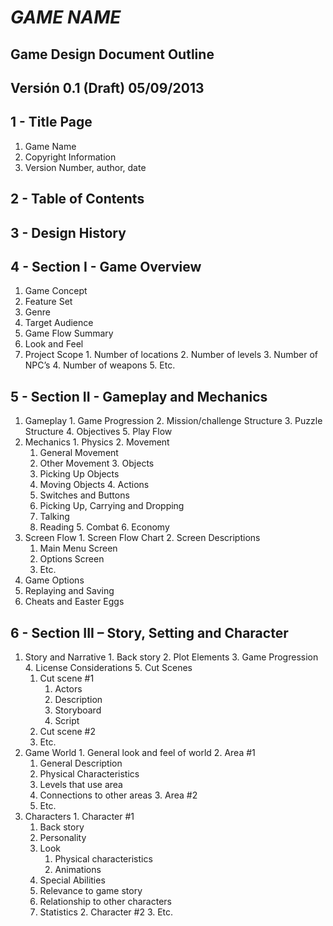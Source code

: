 *GAME NAME*
==========
Game Design Document Outline
----------------------------
Versión 0.1 (Draft) 05/09/2013
------------------------------

1 - Title Page
-------------
  1. Game Name
  2. Copyright Information
  3. Version Number, author, date

2 - Table of Contents
--------------------

3 - Design History
-----------------

4 - Section I - Game Overview
----------------------------
  1. Game Concept
  2. Feature Set
  3. Genre
  4. Target Audience
  5. Game Flow Summary
  6. Look and Feel
  7. Project Scope
    1. Number of locations
    2. Number of levels
    3. Number of NPC’s
    4. Number of weapons
    5. Etc.

5 - Section II - Gameplay and Mechanics
--------------------------------------
  1. Gameplay
    1. Game Progression
    2. Mission/challenge Structure
    3. Puzzle Structure
    4. Objectives
    5. Play Flow
  2. Mechanics
    1. Physics
    2. Movement
        1. General Movement
        2. Other Movement
    3. Objects
        1. Picking Up Objects
        2. Moving Objects
    4. Actions
        1. Switches and Buttons
        2. Picking Up, Carrying and Dropping
        3. Talking
        4. Reading
    5. Combat
    6. Economy
  3. Screen Flow
    1. Screen Flow Chart
    2. Screen Descriptions
        1. Main Menu Screen
        2. Options Screen
        3. Etc.
  4. Game Options
  5. Replaying and Saving
  6. Cheats and Easter Eggs

6 - Section III – Story, Setting and Character
---------------------------------------------
  1. Story and Narrative
    1. Back story
    2. Plot Elements
    3. Game Progression
    4. License Considerations
    5. Cut Scenes
        1. Cut scene #1
            1. Actors
            2. Description
            3. Storyboard
            4. Script
        2. Cut scene #2
        3. Etc.
  2. Game World
    1. General look and feel of world
    2. Area #1
        1. General Description
        2. Physical Characteristics
        3. Levels that use area
        4. Connections to other areas
    3. Area #2
        1. Etc.
  3. Characters
    1. Character #1
        1. Back story
        2. Personality
        3. Look
            1. Physical characteristics
            2. Animations
        4. Special Abilities
        5. Relevance to game story
        6. Relationship to other characters
        7. Statistics
    2. Character #2
    3. Etc.
